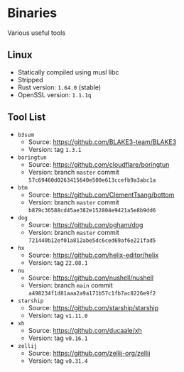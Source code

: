 # Binaries

Various useful tools

## Linux

- Statically compiled using musl libc
- Stripped
- Rust version: `1.64.0` (stable)
- OpenSSL version: `1.1.1q`

## Tool List

- `b3sum`
  - Source: https://github.com/BLAKE3-team/BLAKE3
  - Version: tag `1.3.1`
- `boringtun`
  - Source: https://github.com/cloudflare/boringtun
  - Version: branch `master` commit `57c69460d0263415640e500e613ccefb9a3abc1a`
- `btm`
  - Source: https://github.com/ClementTsang/bottom
  - Version: branch `master` commit `b879c36588cd45ae382e152804e9421a5e8b9dd6`
- `dog`
  - Source: https://github.com/ogham/dog
  - Version: branch `master` commit `721440b12ef01a812abe5dc6ced69af6e221fad5`
- `hx`
  - Source: https://github.com/helix-editor/helix
  - Version: tag `22.08.1`
- `nu`
  - Source: https://github.com/nushell/nushell
  - Version: branch `main` commit `a498234f1d81aaa2a9a171b57c1fb7ac8226e9f2`
- `starship`
  - Source: https://github.com/starship/starship
  - Version: tag `v1.11.0`
- `xh`
  - Source: https://github.com/ducaale/xh
  - Version: tag `v0.16.1`
- `zellij`
  - Source: https://github.com/zellij-org/zellij
  - Version: tag `v0.31.4`

